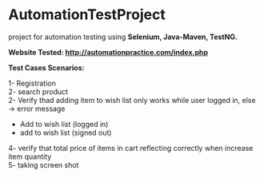 # AutomationTestProject
project for automation testing using **Selenium, Java-Maven,  TestNG.**

**Website Tested: http://automationpractice.com/index.php**


**Test Cases Scenarios:**

1- Registration <br>
2- search product<br>
2- Verify thad adding item to wish list only works while user logged in, else -> error message
 * Add to wish list (logged in)
 * add to wish list (signed out) <br>

4- verify that total price of items in cart reflecting correctly when  increase item quantity<br>
5- taking screen shot <br>
